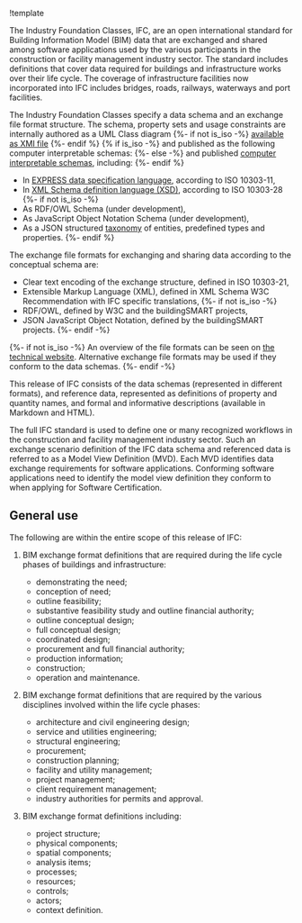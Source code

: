 !template

The Industry Foundation Classes, IFC, are an open international standard for Building Information Model (BIM) data that are exchanged and shared among software applications used by the various participants in the construction or facility management industry sector. The standard includes definitions that cover data required for buildings and infrastructure works over their life cycle.
The coverage of infrastructure facilities now incorporated into IFC includes bridges, roads, railways, waterways and port facilities.

The Industry Foundation Classes specify a data schema and an exchange file format structure.
The schema, property sets and usage constraints are internally authored as a UML Class diagram
{%- if not is_iso -%}
[available as XMI file](https://github.com/buildingSMART/IFC4.4.x-development/tree/master/schemas)
{%- endif %}
{% if is_iso -%}
and published as the following computer interpretable schemas:
{%- else -%}
and published [computer interpretable schemas](https://github.com/buildingSMART/IFC4.4.x-output), including:
{%- endif %}

* In [EXPRESS data specification language](../annex-a-express.html), according to ISO 10303-11,
* In [XML Schema definition language (XSD)](../annex-a-xsd.html), according to ISO 10303-28
{%- if not is_iso -%}
* As RDF/OWL Schema (under development),
* As JavaScript Object Notation Schema (under development),
* As a JSON structured [taxonomy](https://github.com/buildingSMART/IFC4.4.x-output/blob/master/IFC.json) of entities, predefined types and properties.
{%- endif %}

The exchange file formats for exchanging and sharing data according to the conceptual schema are:

* Clear text encoding of the exchange structure, defined in ISO 10303-21,
* Extensible Markup Language (XML), defined in XML Schema W3C Recommendation with IFC specific translations,
{%- if not is_iso -%}
* RDF/OWL, defined by W3C and the buildingSMART projects,
* JSON JavaScript Object Notation, defined by the buildingSMART projects.
{%- endif -%}

{%- if not is_iso -%}
An overview of the file formats can be seen on [the technical website](https://technical.buildingsmart.org/standards/ifc/ifc-formats/). Alternative exchange file formats may be used if they conform to the data schemas.
{%- endif -%}

This release of IFC consists of the data schemas (represented in different formats), and reference data, represented as definitions of property and quantity names, and formal and informative descriptions (available in Markdown and HTML).

The full IFC standard is used to define one or many recognized workflows in the construction and facility management industry sector. Such an exchange scenario definition of the IFC data schema and referenced data is referred to as a Model View Definition (MVD). Each MVD identifies data exchange requirements for software applications. Conforming software applications need to identify the model view definition they conform to when applying for Software Certification.

## General use

The following are within the entire scope of this release of IFC:

 1. BIM exchange format definitions that are required during the life cycle phases of buildings and infrastructure:

    * demonstrating the need;
    * conception of need;
    * outline feasibility;
    * substantive feasibility study and outline financial authority;
    * outline conceptual design;
    * full conceptual design;
    * coordinated design;
    * procurement and full financial authority;
    * production information;
    * construction;
    * operation and maintenance.

 2. BIM exchange format definitions that are required by the various disciplines involved within the life cycle phases:

    * architecture and civil engineering design;
    * service and utilities engineering;
    * structural engineering;
    * procurement;
    * construction planning;
    * facility and utility management;
    * project management;
    * client requirement management;
    * industry authorities for permits and approval.

 3. BIM exchange format definitions including:

    * project structure;
    * physical components;
    * spatial components;
    * analysis items;
    * processes;
    * resources;
    * controls;
    * actors;
    * context definition.
